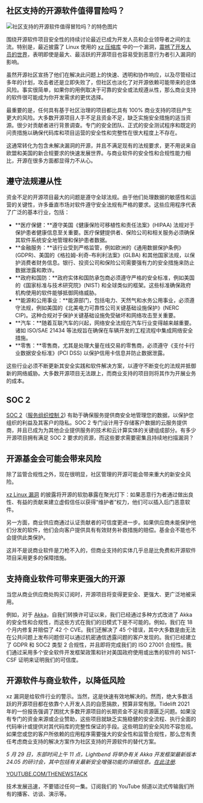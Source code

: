 ## 社区支持的开源软件值得冒险吗？

![社区支持的开源软件值得冒险吗？的特色图片](https://cdn.thenewstack.io/media/2024/05/58b286cc-no-money-2070384_1280-1024x576.jpg)

围绕开源软件项目安全性的持续讨论最近已成为开发人员和企业领导者之间的主流。特别是，最近披露了 Linux 使用的 [xz 压缩库](https://thenewstack.io/linux-xz-backdoor-damage-could-be-greater-than-feared/) 中的一个漏洞，[震撼了开发人员的世界](https://thenewstack.io/the-linux-xz-backdoor-episode-an-open-source-mystery/)，表明即使是最大、最活跃的开源项目也容易受到恶意行为者引入漏洞的影响。

虽然开源社区宣扬了他们在解决此问题上的快速、透明和协作响应，以及尽管经过多年的计划，攻击者还是立即失败了，但社区也淡化了对开源依赖可能带来的总体风险。事实很简单，如果你的用例取决于可靠的安全或法规遵从性，那么商业支持的软件很可能成为你开发需求的更优选择。

最重要的是，任何具有基于社区治理的项目都比具有 100% 商业支持的项目产生更大的风险。大多数开源项目人手不足且资金不足，缺乏实施安全措施的适当资源。很少对贡献者进行背景调查。专门的安全团队、正式的安全测试程序和既定的问责措施以确保代码库和项目运营的安全性和完整性在很大程度上不存在。

这通常转化为包含未解决漏洞的开源，并且不满足现有的法规要求，更不用说来自欧盟和美国的新合规要求的快速发展世界。与商业软件的安全性和合规性能力相比，开源在很多方面都显得力不从心。

## 遵守法规遵从性

资金不足的开源项目最大的问题是遵守全球法规。由于他们处理数据的敏感性和运营的关键性，许多垂直市场对软件遵守安全法规有严格的要求。这些应用程序代表了广泛的基本行业，包括：

- **医疗保健：**遵守美国《健康保险可移植性和责任法案》(HIPAA) 法规对于保护患者健康信息至关重要。医疗保健提供者、保险公司和相关服务必须确保其软件系统安全地管理和保护患者数据。
- **金融服务：**该行业受到严格监管，例如欧洲的《通用数据保护条例》(GDPR)、美国的《格拉姆-利奇-布利利法案》(GLBA) 和其他国家法规，以保护消费者财务信息。银行、投资公司和保险公司需要强有力的安全措施来防止数据泄露和欺诈。
- **政府和国防：**政府实体和国防承包商必须遵守严格的安全标准，例如美国的《国家标准与技术研究院》(NIST) 和全球类似的框架。这些标准确保政府机构使用的软件能够抵御网络威胁。
- **能源和公用事业：**能源部门，包括电力、天然气和水务公用事业，必须遵守法规，例如美国的《北美电力可靠性公司关键基础设施保护》(NERC CIP)。这种合规对于保护关键基础设施免受破坏和网络攻击至关重要。
- **汽车：**随着互联汽车的兴起，网络安全法规在汽车行业变得越来越重要。诸如 ISO/SAE 21434 等法规旨在确保在车辆开发的工程流程中集成网络安全措施。
- **零售：**零售商，尤其是处理大量在线交易的零售商，必须遵守《支付卡行业数据安全标准》(PCI DSS) 以保护信用卡信息并防止数据泄露。

这些行业必须不断更新其安全实践和软件解决方案，以遵守不断变化的法规并抵御新的网络威胁。大多数开源项目无法跟上，而商业支持的项目则将其作为开展业务的成本。
## SOC 2
[SOC 2](https://thenewstack.io/tackling-soc-2-in-2022-start-here/)（[服务组织控制 2](https://thenewstack.io/authorization-in-the-context-of-soc-2-and-other-certifications/)) 有助于确保服务提供商安全地管理您的数据，以保护您组织的利益及其客户的隐私。SOC 2 专门设计用于存储客户数据的云服务提供商，并且已成为为其他企业提供服务的技术和云计算实体的关键组成部分。有多少开源项目拥有满足 SOC 2 要求的资源，而这些要求需要密集且持续地扫描漏洞？

## 开源基金会可能会带来风险
除了监管合规性之外，现在很明显，社区管理的开源可能会带来重大的新安全风险。

[xz Linux 漏洞](https://thenewstack.io/unzipping-the-xz-backdoor-and-its-lessons-for-open-source/) 的披露将开源的软肋暴露在聚光灯下：如果恶意行为者通过做出良性、有益的贡献来建立虚假信任以获得“维护者”权力，他们可以插入后门恶意软件。

另一方面，商业供应商通过认证贡献者的可信度更进一步。如果供应商未能保护他们分发的软件，他们会向客户提供具有有效财务补救措施的赔偿。基金会不能也不会提供此类保护。

这并不是说商业软件是刀枪不入的，但商业支持的实体几乎总是比免费和开源软件项目采用更多的保障措施。

## 支持商业软件可带来更强大的开源
当您从商业供应商处购买订阅时，开源项目将变得更安全、更强大、更广泛地被采用。

例如，对于 [Akka](https://www.lightbend.com/akka)，自我们转换许可证以来，我们已经通过多种方式改进了 Akka 的安全性和合规性，而这些方式在我们的旧模式下是不可能的。例如，我们在 18 个月内修复并赔偿了 42 个 CVE。我们还解决了 45 个错误，其中大多数是由无法在公共问题上发布问题但可以通过机密通信透露问题的客户发现的。我们已经建立了 GDPR 和 SOC2 类型 2 合规性，并且即将完成我们的 ISO 27001 合规性。我们通过采用多个安全软件开发框架政策和针对美国政府使用或出售的软件的 NIST-CSF 证明来证明我们的可信度。

## 开源软件与商业软件，以降低风险
xz 漏洞是给软件行业的警示。当然，这是快速有效地解决的。然而，绝大多数活跃的开源项目都在依靠个人开发人员的自愿捐款，预算非常有限。Tidelift 2021 年的一份报告强调了困扰大多数开源项目的长期资金不足和资源匮乏问题。如果没有专门的资金来源或企业赞助，这些项目就缺乏实施稳健的安全流程、执行全面的代码审计或提供对其代码库的完整性保证的手段。这些明显的安全风险不容忽视。如果您或您的客户所依赖的应用程序需要强大的安全性和监管合规性，那么您有责任考虑商业支持的解决方案作为社区支持的开源软件的替代方案。

*5 月 29 日，东部时间上午 11 点，Lightbend 将举办有关 Akka 开发框架最新版本 24.05 的研讨会，其中包括有关最新安全增强功能的详细信息。[在此注册](https://youtube.com/thenewstack?sub_confirmation=1).*

[YOUTUBE.COM/THENEWSTACK](https://youtube.com/thenewstack?sub_confirmation=1)

技术发展迅速，不要错过任何一集。订阅我们的 YouTube
频道以流式传输我们所有的播客、访谈、演示等。